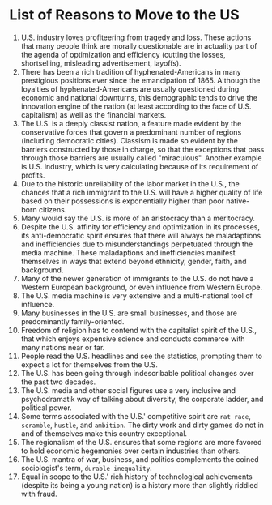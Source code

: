 # List of Reasons to Move to the US

1. U.S. industry loves profiteering from tragedy and loss. These actions that many people think are morally questionable are in actuality part of the agenda of optimization and 
   efficiency (cutting the losses, shortselling, misleading advertisement, layoffs).
2. There has been a rich tradition of hyphenated-Americans in many prestigious positions ever since the emancipation of 1865. Although the loyalties of hyphenated-Americans are 
   usually questioned during economic and national downturns, this demographic tends to drive the innovation engine of the nation (at least according to the face of U.S. capitalism)
   as well as the financial markets. 
4.  The U.S. is a deeply classist nation, a feature made evident by the conservative forces that govern a predominant number of regions (including democratic cities). 
    Classism is made so evident by the barriers constructed by those in charge, so that the exceptions that pass through those barriers are usually called "miraculous".
    Another example is U.S. industry, which is very calculating because of its requirement of profits.
6. Due to the historic unreliability of the labor market in the U.S., the chances that a rich immigrant to the U.S. will have a higher quality of life based on their possessions is
   exponentially higher than poor native-born citizens.
7. Many would say the U.S. is more of an aristocracy than a meritocracy.
8. Despite the U.S. affinity for efficiency and optimization in its processes, its anti-democratic spirit ensures that there will always be maladaptions and inefficiencies due
   to misunderstandings perpetuated through the media machine. These maladaptions and inefficiencies manifest themselves in ways that extend beyond ethnicity, gender, faith, and
   background.
9. Many of the newer generation of immigrants to the U.S. do not have a Western European background, or even influence from Western Europe.
10. The U.S. media machine is very extensive and a multi-national tool of influence.
11. Many businesses in the U.S. are small businesses, and those are predominantly family-oriented.
12. Freedom of religion has to contend with the capitalist spirit of the U.S., that which enjoys expensive science and conducts commerce with many nations near or far. 
13. People read the U.S. headlines and see the statistics, prompting them to expect a lot for themselves from the U.S.
14. The U.S. has been going through indescribable political changes over the past two decades.
15. The U.S. media and other social figures use a very inclusive and psychodramatik way of talking about diversity, the corporate ladder, and political power.
16. Some terms associated with the U.S.' competitive spirit are `rat race`, `scramble`, `hustle`, and `ambition`. The dirty work and dirty games do not in and of themselves
    make this country exceptional.
18. The regionalism of the U.S. ensures that some regions are more favored to hold economic hegemonies over certain industries than others.
19. The U.S. mantra of war, business, and politics complements the coined sociologist's term, `durable inequality`.
20. Equal in scope to the U.S.' rich history of technological achievements (despite its being a young nation) is a history more than slightly riddled with fraud. 
